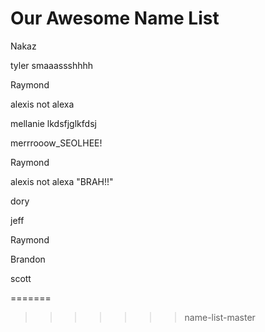 # Our Awesome Name List

Nakaz

tyler smaaassshhhh






Raymond

alexis not alexa

mellanie lkdsfjglkfdsj


merrrooow_SEOLHEE!

Raymond

alexis not alexa "BRAH!!"


dory

jeff

Raymond

Brandon




















scott

=======
>>>>>>> name-list-master
